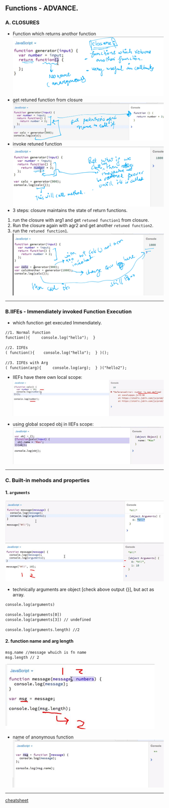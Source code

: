 ## Functions - ADVANCE.

### A. CLOSURES
- Function which returns anothor function   
![img](https://github.com/lekhrajdinkar/01-front-end-pack/blob/master/VanillaJS/NOTES_JS/asset/img2/11.jpg)
- get retuned function from closure
![img](https://github.com/lekhrajdinkar/01-front-end-pack/blob/master/VanillaJS/NOTES_JS/asset/img2/12.jpg)
- invoke retuned function
![img](https://github.com/lekhrajdinkar/01-front-end-pack/blob/master/VanillaJS/NOTES_JS/asset/img2/13.jpg)
- 3 steps: closure maintains the state of return functions.
1. run the closure with arg1 and get `retuned function1` from closure.
2. Run the closure again with agr2 and get another `retuned function2`.
3. run the `retuned function1`.
![img](https://github.com/lekhrajdinkar/01-front-end-pack/blob/master/VanillaJS/NOTES_JS/asset/img2/14.jpg)

***

### B.IIFEs - Immendiately invoked Function Execution
- which function get executed Immendiately.

```
//1. Normal Function
function(){     console.log("hello");  }

//2. IIFEs
( function(){    console.log("hello");  } )();

//3. IIFEs with Arg
( function(arg){     console.log(arg);  } )("hello2"); 
```

- IIEFs have there own local scope:
![img](https://github.com/lekhrajdinkar/01-front-end-pack/blob/master/VanillaJS/NOTES_JS/asset/img2/15.JPG)

- using global scoped obj in IIEFs scope:
![img](https://github.com/lekhrajdinkar/01-front-end-pack/blob/master/VanillaJS/NOTES_JS/asset/img2/16.JPG)

***

### C. Built-in mehods and properties

#### 1. `arguments`
![img](https://github.com/lekhrajdinkar/01-front-end-pack/blob/master/VanillaJS/NOTES_JS/asset/img2/17.JPG)
![img](https://github.com/lekhrajdinkar/01-front-end-pack/blob/master/VanillaJS/NOTES_JS/asset/img2/18.JPG)

- technically arguments are object [check above output {}], but act as array.
```
console.log(arguments)

console.log(arguments[0])
console.log(arguments[3]) // undefined

console.log(arguments.length) //2
```
#### 2. function name and arg length
```
msg.name //message whuich is fn name
msg.length // 2
```
![img](https://github.com/lekhrajdinkar/01-front-end-pack/blob/master/VanillaJS/NOTES_JS/asset/img2/19.JPG)

- name  of anonymous function
![img](https://github.com/lekhrajdinkar/01-front-end-pack/blob/master/VanillaJS/NOTES_JS/asset/img2/20.JPG)

***

[cheatsheet](https://github.com/lekhrajdinkar/01-front-end-pack/blob/master/VanillaJS/NOTES_JS/asset/Functions-Cheat-Sheet.pdf)



